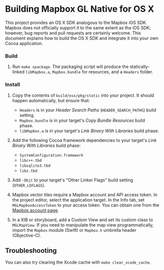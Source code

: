 # Building Mapbox GL Native for OS X

This project provides an OS X SDK analogous to the Mapbox iOS SDK. Mapbox does not officially support it to the same extent as the iOS SDK; however, bug reports and pull requests are certainly welcome. This document explains how to build the OS X SDK and integrate it into your own Cocoa application.

### Build

1. Run `make xpackage`. The packaging script will produce the statically-linked `libMapbox.a`, `Mapbox.bundle` for resources, and a `Headers` folder.

### Install

1. Copy the contents of `build/osx/pkg/static` into your project. It should happen automatically, but ensure that:

   - `Headers` is in your *Header Search Paths* (`HEADER_SEARCH_PATHS`) build setting.
   - `Mapbox.bundle` is in your target's *Copy Bundle Resources* build phase.
   - `libMapbox.a` is in your target's *Link Binary With Libraries* build phase.

1. Add the following Cocoa framework dependencies to your target's *Link Binary With Libraries* build phase:

   - `SystemConfiguration.framework`
   - `libc++.tbd`
   - `libsqlite3.tbd`
   - `libz.tbd`

1. Add `-ObjC` to your target's "Other Linker Flags" build setting (`OTHER_LDFLAGS`).

1. Mapbox vector tiles require a Mapbox account and API access token. In the project editor, select the application target. In the Info tab, set `MGLMapboxAccessToken` to your access token. You can obtain one from the [Mapbox account page](https://www.mapbox.com/account/apps/).

1. In a XIB or storyboard, add a Custom View and set its custom class to `MGLMapView`. If you need to manipulate the map view programmatically, import the `Mapbox` module (Swift) or `Mapbox.h` umbrella header (Objective-C).

## Troubleshooting

You can also try clearing the Xcode cache with `make clear_xcode_cache`.

